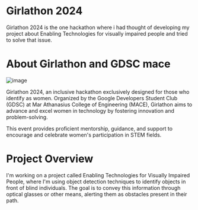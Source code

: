 # Girlathon 2024
Girlathon 2024 is the one hackathon where i had thought of developing my project about Enabling Technologies for visually impaired people and tried to solve that issue.
# About Girlathon and GDSC mace
![image](https://github.com/user-attachments/assets/fce178cb-54ba-45b5-808d-bf9fe7198d77)

Girlathon 2024, an inclusive hackathon exclusively designed for those who identify as women. Organized by the Google Developers Student Club (GDSC) at Mar Athanasius College of Engineering (MACE), Girlathon aims to advance and excel women in technology by fostering innovation and problem-solving. 

This event provides proficient mentorship, guidance, and support to encourage and celebrate women's participation in STEM fields. 
# Project Overview
I'm working on a project called Enabling Technologies for Visually Impaired People, where I'm using object detection techniques to identify objects in front of blind individuals. The goal is to convey this information through optical glasses or other means, alerting them as obstacles present in their path.
